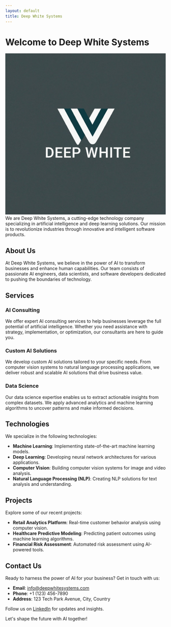 ```yaml
---
layout: default
title: Deep White Systems
---
```

# Welcome to Deep White Systems
![Deep White Systems Logo](/DeepWhitelogo.png)
We are Deep White Systems, a cutting-edge technology company specializing in artificial intelligence and deep learning solutions. Our mission is to revolutionize industries through innovative and intelligent software products.

## About Us

At Deep White Systems, we believe in the power of AI to transform businesses and enhance human capabilities. Our team consists of passionate AI engineers, data scientists, and software developers dedicated to pushing the boundaries of technology.

## Services

### AI Consulting

We offer expert AI consulting services to help businesses leverage the full potential of artificial intelligence. Whether you need assistance with strategy, implementation, or optimization, our consultants are here to guide you.

### Custom AI Solutions

We develop custom AI solutions tailored to your specific needs. From computer vision systems to natural language processing applications, we deliver robust and scalable AI solutions that drive business value.

### Data Science

Our data science expertise enables us to extract actionable insights from complex datasets. We apply advanced analytics and machine learning algorithms to uncover patterns and make informed decisions.

## Technologies

We specialize in the following technologies:

- **Machine Learning**: Implementing state-of-the-art machine learning models.
- **Deep Learning**: Developing neural network architectures for various applications.
- **Computer Vision**: Building computer vision systems for image and video analysis.
- **Natural Language Processing (NLP)**: Creating NLP solutions for text analysis and understanding.

## Projects

Explore some of our recent projects:

- **Retail Analytics Platform**: Real-time customer behavior analysis using computer vision.
- **Healthcare Predictive Modeling**: Predicting patient outcomes using machine learning algorithms.
- **Financial Risk Assessment**: Automated risk assessment using AI-powered tools.

## Contact Us

Ready to harness the power of AI for your business? Get in touch with us:

- **Email**: info@deepwhitesystems.com
- **Phone**: +1 (123) 456-7890
- **Address**: 123 Tech Park Avenue, City, Country

Follow us on [LinkedIn](https://www.linkedin.com/deepwhitesystems) for updates and insights.

Let's shape the future with AI together!
